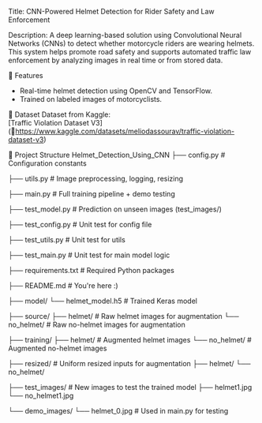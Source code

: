 Title: CNN-Powered Helmet Detection for Rider Safety and Law Enforcement

Description: A deep learning-based solution using Convolutional Neural Networks (CNNs) to detect whether motorcycle riders are wearing helmets. This system helps promote road safety and supports automated traffic law enforcement by analyzing images in real time or from stored data.

 📌 Features
- Real-time helmet detection using OpenCV and TensorFlow.
- Trained on labeled images of motorcyclists.

📂 Dataset
    Dataset from Kaggle:  
    [Traffic Violation Dataset V3] (🔗https://www.kaggle.com/datasets/meliodassourav/traffic-violation-dataset-v3)
    
📂 Project Structure
  Helmet_Detection_Using_CNN
├── config.py # Configuration constants

├── utils.py # Image preprocessing, logging, resizing

├── main.py # Full training pipeline + demo testing

├── test_model.py # Prediction on unseen images (test_images/)

├── test_config.py # Unit test for config file

├── test_utils.py # Unit test for utils

├── test_main.py # Unit test for main model logic

├── requirements.txt # Required Python packages

├── README.md # You're here :)

├── model/
 └── helmet_model.h5 # Trained Keras model

├── source/
 ├── helmet/ # Raw helmet images for augmentation
 └── no_helmet/ # Raw no-helmet images for augmentation

├── training/
 ├── helmet/ # Augmented helmet images
 └── no_helmet/ # Augmented no-helmet images
 
├── resized/ # Uniform resized inputs for augmentation
 ├── helmet/
 └── no_helmet/
 
├── test_images/ # New images to test the trained model
 ├── helmet1.jpg
 └── no_helmet1.jpg
 
└── demo_images/
 └── helmet_0.jpg # Used in main.py for testing


